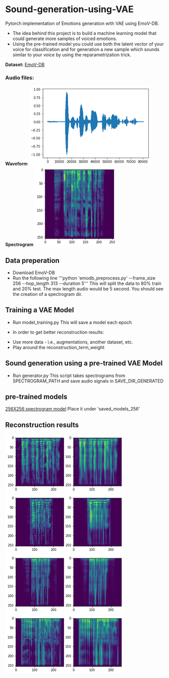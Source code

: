 # Sound-generation-using-VAE
Pytorch implementation of Emotions generation with VAE using EmoV-DB.

- The idea behind this project is to build a machine learning model that could generate more samples of voiced emotions.
- Using the pre-trained model you could use both the latent vector of your voice for classification and for generation a new sample which sounds similar to your voice by using the reparametrization trick. 

**Dataset:**
[EmoV-DB](https://github.com/numediart/EmoV-DB)

### Audio files:

**Waveform**
![Audio](./images/audio.png)
**Spectrogram**
![Spectrogram](./images/spectrogram.png)

## Data preperation
- Download EmoV-DB
- Run the following line
'''python 'emodb_preprocess.py' --frame_size 256 --hop_length 313 --duration 5'''
This will split the data to 80% train and 20% test. The max length audio would be 5 second. 
You should see the creation of a spectrogram dir.

## Training a VAE Model
- Run model_training.py
This will save a model each epoch

* In order to get better reconstruction results:
- Use more data - i.e., augmentations, another dataset, etc.
- Play around the reconstruction_term_weight

## Sound generation using a pre-trained VAE Model
- Run generator.py
This script takes spectrograms from SPECTROGRAM_PATH and save audio signals in SAVE_DIR_GENERATED

## pre-trained models
[256X256 spectrogram model](https://drive.google.com/file/d/1B6yFE6gwGfqQrfuOapahrpdfNig4QQUj/view?usp=sharing)
Place it under 'saved_models_256'

## Reconstruction results
![Reconstructed spectrogram](./images/reconstruction.png)
![Reconstructed spectrogram](./images/reconstruction2.png)
![Reconstructed spectrogram](./images/reconstruction3.png)
![Reconstructed spectrogram](./images/reconstruction4.png)

